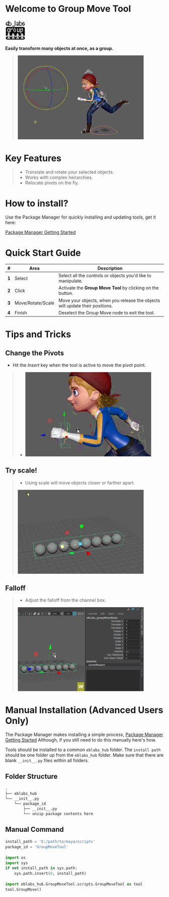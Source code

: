 # Welcome to Group Move Tool

<img src="https://raw.githubusercontent.com/eblabs/eblabs_community/master/docs/GroupMoveTool/data/eblabs_groupMoveTool.png" alt="image" width="64px" />

**Easily transform many objects at once, as a group.**
> <img src="https://raw.githubusercontent.com/eblabs/eblabs_community/master/docs/GroupMoveTool/data/GroupMoveTool_Basics.gif" alt="image" width="400px" />

# Key Features
> * Translate and rotate your selected objects.
> * Works with complex heirarchies. 
> * Relocate pivots on the fly.

# How to install?
Use the Package Manager for quickly installing and updating tools, get it here:

[Package Manager Getting Started](https://eblabs.com/package-manager-quick-install-beta/)


# Quick Start Guide
| # | Area | Description | 
| --- | --- |--- |
| **1** | Select | Select all the controls or objects you'd like to manipulate. |
| **2** | Click | Activate the **Group Move Tool** by clicking on the button. |
| **3** | Move/Rotate/Scale | Move your objects, when you release the objects will update their positions.  |
| **4** | Finish | Deselect the Group Move node to exit the tool. |

# Tips and Tricks

## Change the Pivots
* Hit the *Insert* key when the tool is active to move the pivot point.
> * <img src="https://raw.githubusercontent.com/eblabs/eblabs_community/master/docs/GroupMoveTool/data/GroupMoveTool_Insert.gif" alt="image" width="400px" />

## Try scale!
> * Using scale will move objects closer or farther apart. 
> <img src="https://raw.githubusercontent.com/eblabs/eblabs_community/master/docs/GroupMoveTool/data/GroupMoveTool_Scale.gif" alt="image" width="400px" />

## Falloff
> * Adjust the falloff from the channel box.
> <img src="https://raw.githubusercontent.com/eblabs/eblabs_community/master/docs/GroupMoveTool/data/GroupMoveTool_Falloff.gif" alt="image" width="400px" />


# Manual Installation (Advanced Users Only)

The Package Manager makes installing a simple process, [Package Manager Getting Started](https://eblabs.com/package-manager-quick-install-beta/)
Although, if you still need to do this manually here's how. 

Tools should be installed to a common `eblabs_hub` folder. The `install path` should be one folder up from the `eblabs_hub` folder. Make sure that there are blank `__init__.py` files within all folders.

## Folder Structure
```
.
├── eblabs_hub
└── __init__.py
    └── package_id
        ├── __init__.py
        └── unzip package contents here
```

## Manual Command
```python
install_path = 'E:/path/to/maya/scripts'
package_id = 'GroupMoveTool'

import os
import sys
if not install_path in sys.path:
    sys.path.insert(0, install_path)

import eblabs_hub.GroupMoveTool.scripts.GroupMoveTool as tool
tool.GroupMove()
```



